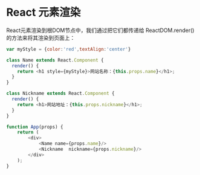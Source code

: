 # React 元素渲染

React元素渲染到根DOM节点中，我们通过把它们都传递给 ReactDOM.render() 的方法来将其渲染到页面上：

``` javascript
var myStyle = {color:'red',textAlign:'center'}

class Name extends React.Component {
  render() {
    return <h1 style={myStyle}>网站名称：{this.props.name}</h1>;
  }
}

class Nickname extends React.Component {
  render() {
    return <h1>网站地址：{this.props.nickname}</h1>;
  }
}

function App(props) {
    return (
        <div>
            <Name name={props.name}/>
            <Nickname  nickname={props.nickname}/>
        </div>
    );
}
```